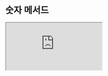 # 숫자 메서드

<iframe
  loading="lazy"
  className="youtube"
  src="https://www.youtube.com/embed/BO5mVol4FOY"
  title="YouTube video player"
  allow="accelerometer; autoplay; clipboard-write; encrypted-media; gyroscope; picture-in-picture"
/>

## 절댓값

a의 절댓값은 a와 0의 거리를 뜻합니다.

예를 들면, a가 -10 또는 10이면 0과 거리가 10입니다.

그래서 a의 절댓값은 10입니다.

a가 음수면 양수로 양수면 똑같이 양수로 바꾼 값이 a의 절댓값입니다.

영어로 절댓값은 absolute value이고 파이썬에서 줄여서 `abs()`라고 합니다.

<iframe
  loading="lazy"
  title="Python IDLE Trinket"
  src="https://trinket.io/embed/python3/db269c0e84"
  height="400"
/>
